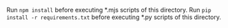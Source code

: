 Run `npm install` before executing *.mjs scripts of this directory.
Run `pip install -r requirements.txt` before executing *.py scripts of this directory.
